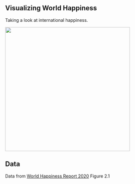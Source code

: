 ## Visualizing World Happiness
Taking a look at international happiness. 

<img src="animated_scatter.gif" width="400" height="400" /> 

## Data 
Data from [World Happiness Report 2020](https://worldhappiness.report/ed/2020/#read) Figure 2.1
